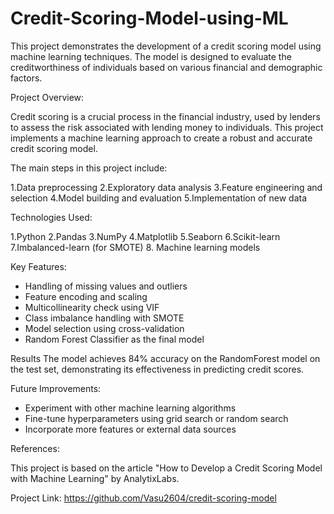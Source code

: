# Credit-Scoring-Model-using-ML
This project demonstrates the development of a credit scoring model using machine learning techniques. The model is designed to evaluate the creditworthiness of individuals based on various financial and demographic factors.


Project Overview:

Credit scoring is a crucial process in the financial industry, used by lenders to assess the risk associated with lending money to individuals. This project implements a machine learning approach to create a robust and accurate credit scoring model.


The main steps in this project include:

1.Data preprocessing
2.Exploratory data analysis
3.Feature engineering and selection
4.Model building and evaluation
5.Implementation of new data

Technologies Used:

1.Python
2.Pandas
3.NumPy
4.Matplotlib
5.Seaborn
6.Scikit-learn
7.Imbalanced-learn (for SMOTE)
8. Machine learning models 


Key Features:
* Handling of missing values and outliers
* Feature encoding and scaling
* Multicollinearity check using VIF
* Class imbalance handling with SMOTE
* Model selection using cross-validation
* Random Forest Classifier as the final model

Results
The model achieves 84% accuracy on the RandomForest model on the test set, demonstrating its effectiveness in predicting credit scores.

Future Improvements:

* Experiment with other machine learning algorithms
* Fine-tune hyperparameters using grid search or random search
* Incorporate more features or external data sources


References:

This project is based on the article "How to Develop a Credit Scoring Model with Machine Learning" by AnalytixLabs.

Project Link: https://github.com/Vasu2604/credit-scoring-model
